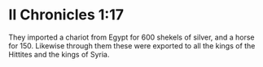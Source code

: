 # II Chronicles 1:17

They imported a chariot from Egypt for 600 shekels of silver, and a horse for 150. Likewise through them these were exported to all the kings of the Hittites and the kings of Syria.
